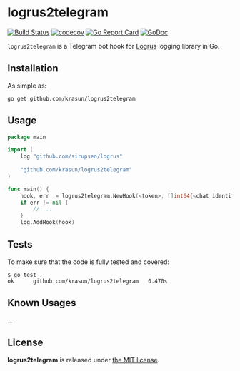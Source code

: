# logrus2telegram

[![Build Status](https://app.travis-ci.com/krasun/logrus2telegram.svg?branch=main)](https://app.travis-ci.com/krasun/logrus2telegram)
[![codecov](https://codecov.io/gh/krasun/logrus2telegram/branch/main/graph/badge.svg?token=8NU6LR4FQD)](https://codecov.io/gh/krasun/logrus2telegram)
[![Go Report Card](https://goreportcard.com/badge/github.com/krasun/logrus2telegram)](https://goreportcard.com/report/github.com/krasun/logrus2telegram)
[![GoDoc](https://godoc.org/https://godoc.org/github.com/krasun/logrus2telegram?status.svg)](https://godoc.org/github.com/krasun/logrus2telegram)

`logrus2telegram` is a Telegram bot hook for [Logrus](https://github.com/sirupsen/logrus) logging library in Go.

## Installation

As simple as:

```
go get github.com/krasun/logrus2telegram
```

## Usage 

```go
package main

import (
	log "github.com/sirupsen/logrus"
	
	"github.com/krasun/logrus2telegram"
)

func main() {	
	hook, err := logrus2telegram.NewHook(<token>, []int64{<chat identifier>})
	if err != nil {
		// ...
	}
	log.AddHook(hook)
```

## Tests 

To make sure that the code is fully tested and covered:

```
$ go test .
ok  	github.com/krasun/logrus2telegram	0.470s
```

## Known Usages 

...

## License 

**logrus2telegram** is released under [the MIT license](LICENSE).